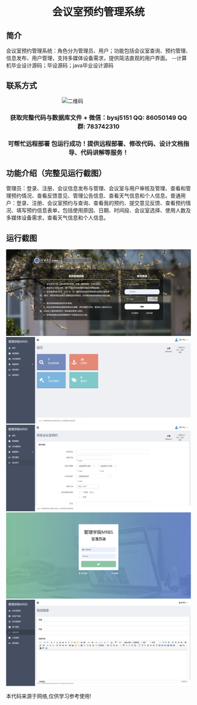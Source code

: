 <p><h1 align="center">会议室预约管理系统</h1></p>

## 简介
会议室预约管理系统：角色分为管理员、用户；功能包括会议室查询、预约管理、信息发布、用户管理，支持多媒体设备需求，提供简洁直观的用户界面。    --计算机毕业设计源码；毕设源码；java毕业设计源码


## 联系方式
<img src="https://bs-1329754181.cos.ap-shanghai.myqcloud.com/wx.jpg" alt="二维码" style="display: block; margin: 0 auto;" width="200px">
<p><h3 align="center">获取完整代码与数据库文件 + 微信：bysj5151 QQ: 86050149 QQ群: 783742310</h3></p>
<p><h3 align="center">可帮忙远程部署 包运行成功！提供远程部署、修改代码、设计文档指导、代码讲解等服务！</h3></p>

## 功能介绍（完整见运行截图）
管理员：登录、注册、会议信息发布与管理、会议室与用户审核及管理、查看和管理预约情况、查看反馈意见、管理公告信息、查看天气信息和个人信息。普通用户：登录、注册、会议室预约与查询、查看我的预约、提交意见反馈、查看预约情况、填写预约信息表单，包括使用原因、日期、时间段、会议室选择、使用人数及多媒体设备需求，查看天气信息和个人信息。


## 运行截图
![](imgs/588112-20211016104825007-1903706402.png)
![](imgs/588112-20211016104833370-1073980946.png)
![](imgs/588112-20211016104838938-725693618.png)
![](imgs/588112-20211016104843376-2090187521.png)
![](imgs/588112-20211016104847757-1186253412.png)

<p>本代码来源于网络,仅供学习参考使用!</p>
